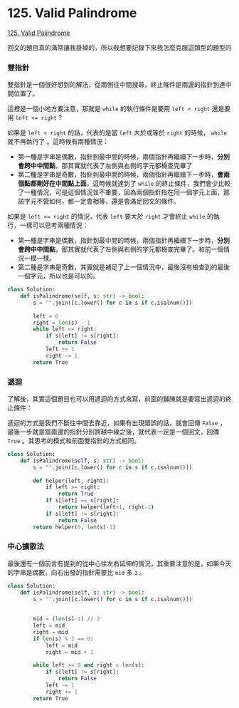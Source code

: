 # 125. Valid Palindrome

[125. Valid Palindrome](https://leetcode.com/problems/valid-palindrome/)

回文的題目真的滿常讓我掛掉的，所以我想要記錄下來我怎麼克服這類型的題型的

### 雙指針

雙指針是一個很好想到的解法，從兩側往中間搜尋，終止條件是兩邊的指針到達中間位置了。

這裡是一個小地方要注意，那就是 `while` 的執行條件是要用 `left < right` 還是要用 `left <= right` ?

如果是 `left < right` 的話，代表的是當 `left` 大於或等於 `right` 的時候， `while` 就不再執行了 。這時候有兩種情況：

* 第一種是字串是偶數，指針到最中間的時候，兩個指針再繼續下一步時，**分別會跨中中間點**，那其實就代表了左側與右側的字元都檢查完畢了
* 第二種是字串是奇數，指針到最中間的時候，兩個指針再繼續下一步時，**會兩個點都剛好在中間點上面**，這時候就達到了 `while` 的終止條件，我們會少比較了一種情況，可是這個情況並不重要，因為兩個指針指在同一個字元上面，那該字元不管如何，都一定會相等，還是會滿足回文的條件。

如果是 `left <= right` 的情況，代表 `left` 要大於 `right` 才會終止 `while` 的執行，一樣可以思考兩種情況：

* 第一種是字串是偶數，指針到最中間的時候，兩個指針再繼續下一步時，**分別會跨中中間點**，那其實就代表了左側與右側的字元都檢查完畢了。和前一個情況一模一樣。
* 第二種是字串是奇數，其實就是補足了上一個情況中，最後沒有檢查到的最後一個字元，所以也是可以的。

```python
class Solution:
    def isPalindrome(self, s: str) -> bool:
        s = "".join([c.lower() for c in s if c.isalnum()])
        
        left = 0
        right = len(s) - 1
        while left <= right:
            if s[left] != s[right]:
                return False
            left += 1
            right -= 1
        return True
```

### 遞迴

了解後，其實這個題目也可以用遞迴的方式來寫，前面的鋪陳就是要寫出遞迴的終止條件：

遞迴的方式是我們不斷往中間去靠近，如果有出現錯誤的話，就會回傳 `False` ，最後一步就是當兩邊的指針分別跨越中線之後，就代表一定是一個回文，回傳 `True` 。其思考的模式和前面雙指針的方式相同。

```python
class Solution:
    def isPalindrome(self, s: str) -> bool:
        s = "".join([c.lower() for c in s if c.isalnum()])
        
        def helper(left, right):
            if left >= right:
                return True
            if s[left] == s[right]:
                return helper(left+1, right-1)
            if s[left] != s[right]:
                return False
        return helper(0, len(s)-1)
```

### 中心擴散法

最後還有一個前言有提到的從中心往左右延伸的情況，其重要注意的是，如果今天的字串是偶數，向右出發的指針需要比 `mid` 多 `1` 。

```python
class Solution:
    def isPalindrome(self, s: str) -> bool:
        s = "".join([c.lower() for c in s if c.isalnum()])
        
        
        mid = (len(s)-1) // 2
        left = mid
        right = mid
        if len(s) % 2 == 0:
            left = mid
            right = mid + 1
        
        while left >= 0 and right < len(s):
            if s[left] != s[right]:
                return False
            left -= 1
            right += 1
        return True
```



